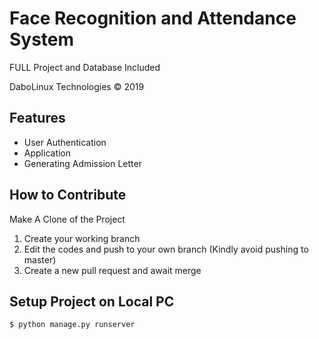 # Face Recognition and Attendance System

FULL Project and Database Included

DaboLinux Technologies © 2019

## Features

- User Authentication
- Application
- Generating Admission Letter

## How to Contribute

Make A Clone of the Project

1. Create your working branch
2. Edit the codes and push to your own branch (Kindly avoid pushing to master)
3. Create a new pull request and await merge


## Setup Project on Local PC

    $ python manage.py runserver
